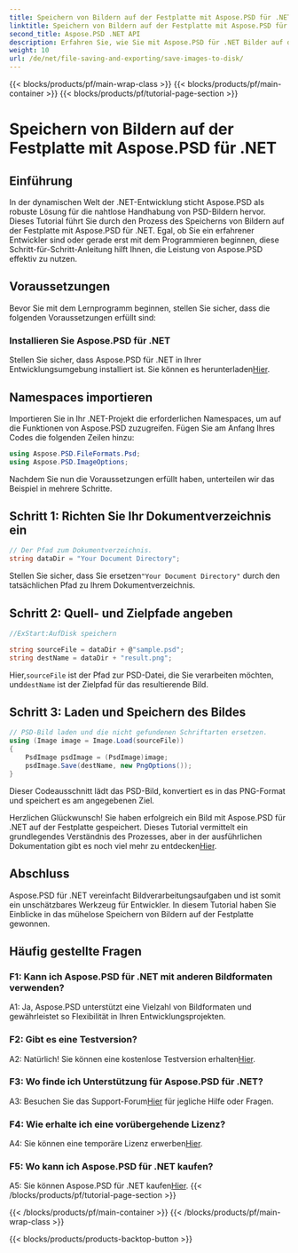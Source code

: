 ```yaml
---
title: Speichern von Bildern auf der Festplatte mit Aspose.PSD für .NET
linktitle: Speichern von Bildern auf der Festplatte mit Aspose.PSD für .NET
second_title: Aspose.PSD .NET API
description: Erfahren Sie, wie Sie mit Aspose.PSD für .NET Bilder auf der Festplatte speichern. Folgen Sie dieser Schritt-für-Schritt-Anleitung für eine effiziente Bildverarbeitung.
weight: 10
url: /de/net/file-saving-and-exporting/save-images-to-disk/
---
```


{{< blocks/products/pf/main-wrap-class >}}
{{< blocks/products/pf/main-container >}}
{{< blocks/products/pf/tutorial-page-section >}}

# Speichern von Bildern auf der Festplatte mit Aspose.PSD für .NET

## Einführung

In der dynamischen Welt der .NET-Entwicklung sticht Aspose.PSD als robuste Lösung für die nahtlose Handhabung von PSD-Bildern hervor. Dieses Tutorial führt Sie durch den Prozess des Speicherns von Bildern auf der Festplatte mit Aspose.PSD für .NET. Egal, ob Sie ein erfahrener Entwickler sind oder gerade erst mit dem Programmieren beginnen, diese Schritt-für-Schritt-Anleitung hilft Ihnen, die Leistung von Aspose.PSD effektiv zu nutzen.

## Voraussetzungen

Bevor Sie mit dem Lernprogramm beginnen, stellen Sie sicher, dass die folgenden Voraussetzungen erfüllt sind:

### Installieren Sie Aspose.PSD für .NET

 Stellen Sie sicher, dass Aspose.PSD für .NET in Ihrer Entwicklungsumgebung installiert ist. Sie können es herunterladen[Hier](https://releases.aspose.com/psd/net/).

## Namespaces importieren

Importieren Sie in Ihr .NET-Projekt die erforderlichen Namespaces, um auf die Funktionen von Aspose.PSD zuzugreifen. Fügen Sie am Anfang Ihres Codes die folgenden Zeilen hinzu:

```csharp
using Aspose.PSD.FileFormats.Psd;
using Aspose.PSD.ImageOptions;
```

Nachdem Sie nun die Voraussetzungen erfüllt haben, unterteilen wir das Beispiel in mehrere Schritte.

## Schritt 1: Richten Sie Ihr Dokumentverzeichnis ein

```csharp
// Der Pfad zum Dokumentverzeichnis.
string dataDir = "Your Document Directory";
```

 Stellen Sie sicher, dass Sie ersetzen`"Your Document Directory"` durch den tatsächlichen Pfad zu Ihrem Dokumentverzeichnis.

## Schritt 2: Quell- und Zielpfade angeben

```csharp
//ExStart:AufDisk speichern

string sourceFile = dataDir + @"sample.psd";
string destName = dataDir + "result.png";
```

 Hier,`sourceFile` ist der Pfad zur PSD-Datei, die Sie verarbeiten möchten, und`destName` ist der Zielpfad für das resultierende Bild.

## Schritt 3: Laden und Speichern des Bildes

```csharp
// PSD-Bild laden und die nicht gefundenen Schriftarten ersetzen.
using (Image image = Image.Load(sourceFile))
{
    PsdImage psdImage = (PsdImage)image;
    psdImage.Save(destName, new PngOptions());
}
```

Dieser Codeausschnitt lädt das PSD-Bild, konvertiert es in das PNG-Format und speichert es am angegebenen Ziel.

 Herzlichen Glückwunsch! Sie haben erfolgreich ein Bild mit Aspose.PSD für .NET auf der Festplatte gespeichert. Dieses Tutorial vermittelt ein grundlegendes Verständnis des Prozesses, aber in der ausführlichen Dokumentation gibt es noch viel mehr zu entdecken[Hier](https://reference.aspose.com/psd/net/).

## Abschluss

Aspose.PSD für .NET vereinfacht Bildverarbeitungsaufgaben und ist somit ein unschätzbares Werkzeug für Entwickler. In diesem Tutorial haben Sie Einblicke in das mühelose Speichern von Bildern auf der Festplatte gewonnen.

## Häufig gestellte Fragen

### F1: Kann ich Aspose.PSD für .NET mit anderen Bildformaten verwenden?

A1: Ja, Aspose.PSD unterstützt eine Vielzahl von Bildformaten und gewährleistet so Flexibilität in Ihren Entwicklungsprojekten.

### F2: Gibt es eine Testversion?

 A2: Natürlich! Sie können eine kostenlose Testversion erhalten[Hier](https://releases.aspose.com/).

### F3: Wo finde ich Unterstützung für Aspose.PSD für .NET?

 A3: Besuchen Sie das Support-Forum[Hier](https://forum.aspose.com/c/psd/34) für jegliche Hilfe oder Fragen.

### F4: Wie erhalte ich eine vorübergehende Lizenz?

 A4: Sie können eine temporäre Lizenz erwerben[Hier](https://purchase.aspose.com/temporary-license/).

### F5: Wo kann ich Aspose.PSD für .NET kaufen?

 A5: Sie können Aspose.PSD für .NET kaufen[Hier](https://purchase.aspose.com/buy).
{{< /blocks/products/pf/tutorial-page-section >}}

{{< /blocks/products/pf/main-container >}}
{{< /blocks/products/pf/main-wrap-class >}}

{{< blocks/products/products-backtop-button >}}
